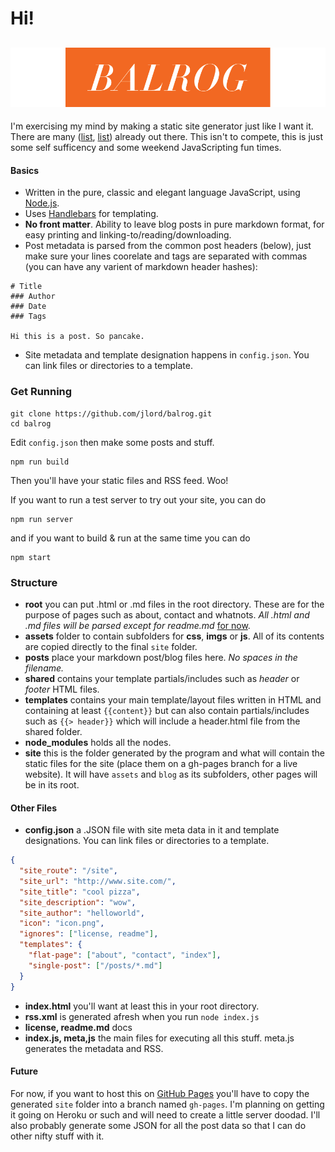 # Hi!

![balrog](balrog.png)
---

I'm exercising my mind by making a static site generator just like I want it. There are many ([list](https://gist.github.com/davatron5000/2254924), [list](http://blog.bmannconsulting.com/node-static-site-generators/)) already out there. This isn't to compete, this is just some self sufficency and some weekend JavaScripting fun times.

#### Basics

- Written in the pure, classic and elegant language JavaScript, using [Node.js](http://www.nodejs.org).
- Uses [Handlebars](http://handlebarsjs.com/) for templating.
- **No front matter**. Ability to leave blog posts in pure markdown format, for easy printing and linking-to/reading/downloading.
 - Post metadata is parsed from the common post headers (below), just make sure your lines coorelate and tags are separated with commas (you can have any varient of markdown header hashes):

```
# Title
### Author
### Date
### Tags

Hi this is a post. So pancake.
```
- Site metadata and template designation happens in `config.json`. You can link files or directories to a template.

### Get Running

    git clone https://github.com/jlord/balrog.git
    cd balrog

Edit `config.json` then make some posts and stuff.

    npm run build

Then you'll have your static files and RSS feed. Woo!

If you want to run a test server to try out your site, you can do

    npm run server

and if you want to build & run at the same time you can do

    npm start

### Structure

- **root** you can put .html or .md files in the root directory. These are for the purpose of pages such as about, contact and whatnots. _All .html and .md files will be parsed except for readme.md_ [for now](https://github.com/jlord/balrog/issues/5).
- **assets** folder to contain subfolders for **css**, **imgs** or **js**. All of its contents are copied directly to the final `site` folder.
- **posts** place your markdown post/blog files here. _No spaces in the filename._
- **shared** contains your template partials/includes such as _header_ or _footer_ HTML files.
- **templates** contains your main template/layout files written in HTML and containing at least `{{content}}` but can also contain partials/includes such as `{{> header}}` which will include a header.html file from the shared folder.
- **node_modules** holds all the nodes.
- **site** this is the folder generated by the program and what will contain the static files for the site (place them on a gh-pages branch for a live website). It will have `assets` and `blog` as its subfolders, other pages will be in its root.

#### Other Files

- **config.json** a .JSON file with site meta data in it and template designations. You can link files or directories to a template.

```json
{
  "site_route": "/site",
  "site_url": "http://www.site.com/",
  "site_title": "cool pizza",
  "site_description": "wow",
  "site_author": "helloworld",
  "icon": "icon.png",
  "ignores": ["license, readme"],
  "templates": {
    "flat-page": ["about", "contact", "index"],
    "single-post": ["/posts/*.md"]
  }
}
```

- **index.html** you'll want at least this in your root directory.
- **rss.xml** is generated afresh when you run `node index.js`
- **license, readme.md** docs
- **index.js, meta,js** the main files for executing all this stuff. meta.js generates the metadata and RSS.

#### Future

For now, if you want to host this on [GitHub Pages](http://pages.github.com) you'll have to copy the generated `site` folder into a branch named `gh-pages`. I'm planning on getting it going on Heroku or such and will need to create a little server doodad. I'll also probably generate some JSON for all the post data so that I can do other nifty stuff with it.

